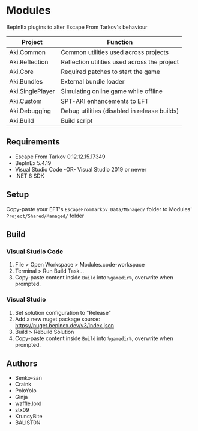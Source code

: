 # Modules

BepInEx plugins to alter Escape From Tarkov's behaviour

**Project**        | **Function**
------------------ | --------------------------------------------
Aki.Common         | Common utilities used across projects
Aki.Reflection     | Reflection utilities used across the project
Aki.Core           | Required patches to start the game
Aki.Bundles        | External bundle loader
Aki.SinglePlayer   | Simulating online game while offline
Aki.Custom         | SPT-AKI enhancements to EFT
Aki.Debugging      | Debug utilities (disabled in release builds)
Aki.Build          | Build script

## Requirements

- Escape From Tarkov 0.12.12.15.17349
- BepInEx 5.4.19
- Visual Studio Code -OR- Visual Studio 2019 or newer
- .NET 6 SDK

## Setup

Copy-paste your EFT's `EscapeFromTarkov_Data/Managed/` folder to Modules' `Project/Shared/Managed/` folder

## Build

### Visual Studio Code

1. File > Open Workspace > Modules.code-workspace
2. Terminal > Run Build Task...
3. Copy-paste content inside `Build` into `%gamedir%`, overwrite when prompted.

### Visual Studio

1. Set solution configuration to "Release"
2. Add a new nuget package source: https://nuget.bepinex.dev/v3/index.json
3. Build > Rebuild Solution
4. Copy-paste content inside `Build` into `%gamedir%`, overwrite when prompted.

## Authors

- Senko-san
- Craink
- PoloYolo
- Ginja
- waffle.lord
- stx09
- KruncyBite
- BALIST0N
